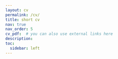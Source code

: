 ```yaml
---
layout: cv
permalink: /cv/
title: short cv
nav: true
nav_order: 5
cv_pdf:  # you can also use external links here
description: 
toc:
  sidebar: left
---
```

